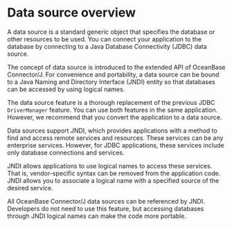 Data source overview 
=========================================

A data source is a standard generic object that specifies the database or other resources to be used. You can connect your application to the database by connecting to a Java Database Connectivity (JDBC) data source. 

The concept of data source is introduced to the extended API of OceanBase Connector/J. For convenience and portability, a data source can be bound to a Java Naming and Directory Interface (JNDI) entity so that databases can be accessed by using logical names. 

The data source feature is a thorough replacement of the previous JDBC `DriverManager` feature. You can use both features in the same application. However, we recommend that you convert the application to a data source. 

Data sources support JNDI, which provides applications with a method to find and access remote services and resources. These services can be any enterprise services. However, for JDBC applications, these services include only database connections and services. 

JNDI allows applications to use logical names to access these services. That is, vendor-specific syntax can be removed from the application code. JNDI allows you to associate a logical name with a specified source of the desired service. 

All OceanBase Connector/J data sources can be referenced by JNDI. Developers do not need to use this feature, but accessing databases through JNDI logical names can make the code more portable.
